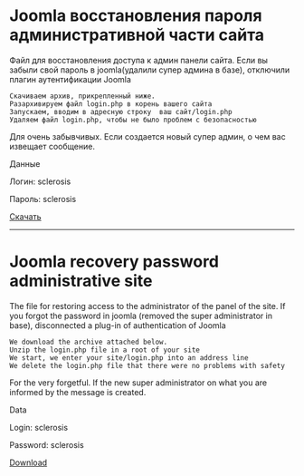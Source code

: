 # Joomla восстановления пароля административной части сайта
Файл для восстановления доступа к админ панели сайта.
Если вы забыли свой пароль в joomla(удалили супер админа в базе), отключили плагин аутентификации Joomla

    Скачиваем архив, прикрепленный ниже.
    Разархивируем файл login.php в корень вашего сайта
    Запускаем, вводим в адресную строку  ваш сайт/login.php
    Удаляем файл login.php, чтобы не было проблем с безопасностью

Для очень забывчивых. Если создается новый супер админ, о чем вас извещает сообщение.

Данные

Логин: sclerosis

Пароль: sclerosis

[Скачать](https://github.com/Poznakomlus/Joomla_admin_login/archive/master.zip)

* * *

# Joomla recovery password administrative site
The file for restoring access to the administrator of the panel of the site.
If you forgot the password in joomla (removed the super administrator in base), disconnected a plug-in of authentication of Joomla

    We download the archive attached below.
    Unzip the login.php file in a root of your site
    We start, we enter your site/login.php into an address line
    We delete the login.php file that there were no problems with safety

For the very forgetful. If the new super administrator on what you are informed by the message is created.

Data

Login: sclerosis

Password: sclerosis

[Download](https://github.com/Poznakomlus/Joomla_admin_login/archive/master.zip)
